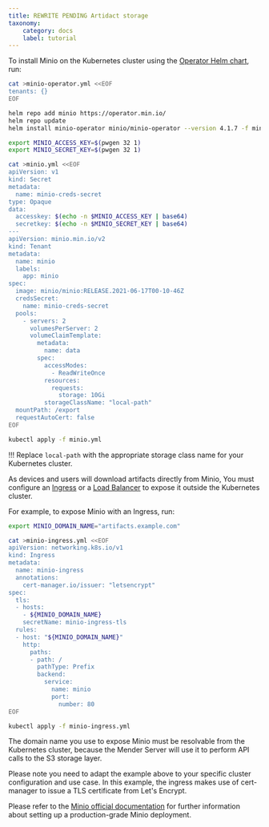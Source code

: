 ```yaml
---
title: REWRITE PENDING Artidact storage
taxonomy:
    category: docs
    label: tutorial
---
```



<!--AUTOVERSION: "https://github.com/minio/operator/tree/%/helm/minio-operator"/ignore -->
To install Minio on the Kubernetes cluster using the
[Operator Helm chart](https://github.com/minio/operator/tree/master/helm/minio-operator),
run:

<!--AUTOVERSION: "helm install minio-operator minio/minio-operator --version % -f minio-operator.yml"/ignore -->
```bash
cat >minio-operator.yml <<EOF
tenants: {}
EOF

helm repo add minio https://operator.min.io/
helm repo update
helm install minio-operator minio/minio-operator --version 4.1.7 -f minio-operator.yml

export MINIO_ACCESS_KEY=$(pwgen 32 1)
export MINIO_SECRET_KEY=$(pwgen 32 1)

cat >minio.yml <<EOF
apiVersion: v1
kind: Secret
metadata:
  name: minio-creds-secret
type: Opaque
data:
  accesskey: $(echo -n $MINIO_ACCESS_KEY | base64)
  secretkey: $(echo -n $MINIO_SECRET_KEY | base64)
---
apiVersion: minio.min.io/v2
kind: Tenant
metadata:
  name: minio
  labels:
    app: minio
spec:
  image: minio/minio:RELEASE.2021-06-17T00-10-46Z
  credsSecret:
    name: minio-creds-secret
  pools:
    - servers: 2
      volumesPerServer: 2
      volumeClaimTemplate:
        metadata:
          name: data
        spec:
          accessModes:
            - ReadWriteOnce
          resources:
            requests:
              storage: 10Gi
          storageClassName: "local-path"
  mountPath: /export
  requestAutoCert: false
EOF

kubectl apply -f minio.yml
```

!!! Replace `local-path` with the appropriate storage class name for your Kubernetes cluster.

As devices and users will download artifacts directly from Minio, You must configure
an [Ingress](https://kubernetes.io/docs/concepts/services-networking/ingress/) or a
[Load Balancer](https://kubernetes.io/docs/concepts/services-networking/service/#loadbalancer)
to expose it outside the Kubernetes cluster. 

For example, to expose Minio with an Ingress, run:

```bash
export MINIO_DOMAIN_NAME="artifacts.example.com"

cat >minio-ingress.yml <<EOF
apiVersion: networking.k8s.io/v1
kind: Ingress
metadata:
  name: minio-ingress
  annotations:
    cert-manager.io/issuer: "letsencrypt"
spec:
  tls:
  - hosts:
    - ${MINIO_DOMAIN_NAME}
    secretName: minio-ingress-tls
  rules:
  - host: "${MINIO_DOMAIN_NAME}"
    http:
      paths:
      - path: /
        pathType: Prefix
        backend:
          service:
            name: minio
            port:
              number: 80
EOF

kubectl apply -f minio-ingress.yml
```

The domain name you use to expose Minio must be resolvable from the Kubernetes cluster,
because the Mender Server will use it to perform API calls to the S3 storage layer.

Please note you need to adapt the example above to your specific cluster configuration
and use case. In this example, the ingress makes use of cert-manager to issue a TLS
certificate from Let's Encrypt. 

Please refer to the [Minio official documentation](https://docs.min.io/) for
further information about setting up a production-grade Minio deployment.
